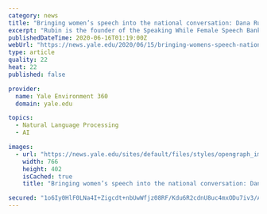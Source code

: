 ```yaml
---
category: news
title: "Bringing women’s speech into the national conversation: Dana Rubin ’82 B.A."
excerpt: "Rubin is the founder of the Speaking While Female Speech Bank, which highlights the words of women on the forefront change throughout U.S. history."
publishedDateTime: 2020-06-16T01:19:00Z
webUrl: "https://news.yale.edu/2020/06/15/bringing-womens-speech-national-conversation-dana-rubin-82-ba"
type: article
quality: 22
heat: 22
published: false

provider:
  name: Yale Environment 360
  domain: yale.edu

topics:
  - Natural Language Processing
  - AI

images:
  - url: "https://news.yale.edu/sites/default/files/styles/opengraph_image/public/thumbnail/dana-rubin-1.jpg?itok=Npi6E0k1"
    width: 766
    height: 402
    isCached: true
    title: "Bringing women’s speech into the national conversation: Dana Rubin ’82 B.A."

secured: "1o6Iy0HlF0LNa4I+Zigcdt+nbUwWfjz08RF/Kdu6R2cdnU8uc4mxODu7iv3/ARoSq22/K7AMENsX7/WKH+DizxiFTrL6+2atvWmxz0uWcW92jxkRymXirJeDq0ZbvSApYAyzLKZtPrG7BFRmB+lzBwbni913Rc/inwniZmXkO5J/RTQpO4IKwaenhmYCXeOPdpxttg2GgxIzbWjNi7HaXoLAERRVwg5CmsYMjDorLaRNxl0Dof7BvjmodYQ5htw5Nos1Ku5CE/+GcQjDAew4neWV9AigfuJZRJAhPOtRye+MJ9FT3QX5/hPh99fla2lz0V7KBPvvgZITnZSm8lkRNg==;FoQjsVhzaJ1Xcoj0YSjeEQ=="
---
```


